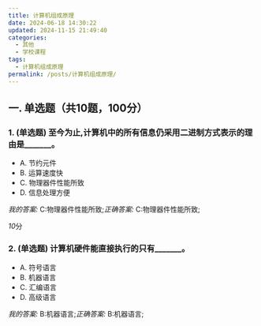 ```yaml
---
title: 计算机组成原理
date: 2024-06-18 14:30:22
updated: 2024-11-15 21:49:40
categories:
  - 其他
  - 学校课程
tags:
  - 计算机组成原理
permalink: /posts/计算机组成原理/
---
```

## 一. 单选题（共10题，100分）

### 1. (单选题) 至今为止,计算机中的所有信息仍采用二进制方式表示的理由是_______。

- A. 节约元件
- B. 运算速度快
- C. 物理器件性能所致
- D. 信息处理方便

*我的答案:* C:物理器件性能所致;*正确答案:* C:物理器件性能所致;

*10*分

### 2. (单选题) 计算机硬件能直接执行的只有_______。

- A. 符号语言
- B. 机器语言
- C. 汇编语言
- D. 高级语言

*我的答案:* B:机器语言;*正确答案:* B:机器语言;